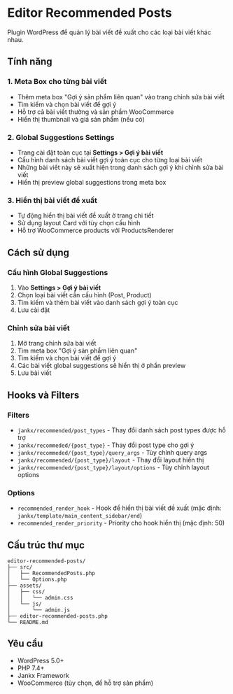 # Editor Recommended Posts

Plugin WordPress để quản lý bài viết đề xuất cho các loại bài viết khác nhau.

## Tính năng

### 1. Meta Box cho từng bài viết
- Thêm meta box "Gợi ý sản phẩm liên quan" vào trang chỉnh sửa bài viết
- Tìm kiếm và chọn bài viết để gợi ý
- Hỗ trợ cả bài viết thường và sản phẩm WooCommerce
- Hiển thị thumbnail và giá sản phẩm (nếu có)

### 2. Global Suggestions Settings
- Trang cài đặt toàn cục tại **Settings > Gợi ý bài viết**
- Cấu hình danh sách bài viết gợi ý toàn cục cho từng loại bài viết
- Những bài viết này sẽ xuất hiện trong danh sách gợi ý khi chỉnh sửa bài viết
- Hiển thị preview global suggestions trong meta box

### 3. Hiển thị bài viết đề xuất
- Tự động hiển thị bài viết đề xuất ở trang chi tiết
- Sử dụng layout Card với tùy chọn cấu hình
- Hỗ trợ WooCommerce products với ProductsRenderer

## Cách sử dụng

### Cấu hình Global Suggestions

1. Vào **Settings > Gợi ý bài viết**
2. Chọn loại bài viết cần cấu hình (Post, Product)
3. Tìm kiếm và thêm bài viết vào danh sách gợi ý toàn cục
4. Lưu cài đặt

### Chỉnh sửa bài viết

1. Mở trang chỉnh sửa bài viết
2. Tìm meta box "Gợi ý sản phẩm liên quan"
3. Tìm kiếm và chọn bài viết để gợi ý
4. Các bài viết global suggestions sẽ hiển thị ở phần preview
5. Lưu bài viết

## Hooks và Filters

### Filters

- `jankx/recommended/post_types` - Thay đổi danh sách post types được hỗ trợ
- `jankx/recommeded/{post_type}` - Thay đổi post type cho gợi ý
- `jankx/recommeded/{post_type}/query_args` - Tùy chỉnh query args
- `jankx/recommended/{post_type}/layout` - Thay đổi layout hiển thị
- `jankx/recommended/{post_type}/layout/options` - Tùy chỉnh layout options

### Options

- `recommended_render_hook` - Hook để hiển thị bài viết đề xuất (mặc định: `jankx/template/main_content_sidebar/end`)
- `recommended_render_priority` - Priority cho hook hiển thị (mặc định: 50)

## Cấu trúc thư mục

```
editor-recommended-posts/
├── src/
│   ├── RecommendedPosts.php
│   └── Options.php
├── assets/
│   ├── css/
│   │   └── admin.css
│   └── js/
│       └── admin.js
├── editor-recommended-posts.php
└── README.md
```

## Yêu cầu

- WordPress 5.0+
- PHP 7.4+
- Jankx Framework
- WooCommerce (tùy chọn, để hỗ trợ sản phẩm)
